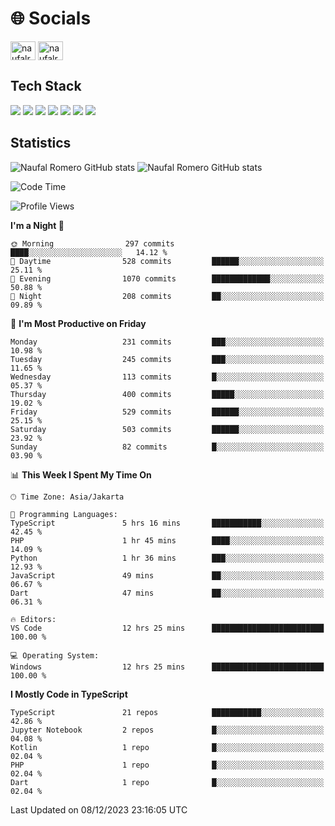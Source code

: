 <h1 align="">🌐 Socials</h1>
<p align="left">
<a href="https://linkedin.com/in/naufal-romero-putra-pratama-9ab816177/" target="blank"><img align="center" src="https://raw.githubusercontent.com/rahuldkjain/github-profile-readme-generator/master/src/images/icons/Social/linked-in-alt.svg" alt="naufalromero" height="30" width="40" /></a>
<a href="https://instagram.com/naufalromero" target="blank"><img align="center" src="https://raw.githubusercontent.com/rahuldkjain/github-profile-readme-generator/master/src/images/icons/Social/instagram.svg" alt="naufalromero" height="30" width="40" /></a>
</p>


<h2 align="">Tech Stack</h2>
<div align="">
  <img src="https://img.shields.io/badge/next.js-000000?style=for-the-badge&logo=nextdotjs&logoColor=white"/>
 <img src="https://img.shields.io/badge/typescript-%23007ACC.svg?style=for-the-badge&logo=typescript&logoColor=white"/>
 <img src="https://img.shields.io/badge/react-%2320232a.svg?style=for-the-badge&logo=react&logoColor=%2361DAFB"/>
 <img src="https://img.shields.io/badge/tailwindcss-%2338B2AC.svg?style=for-the-badge&logo=tailwind-css&logoColor=white"/>
 <img src="https://img.shields.io/badge/Prisma-3982CE?style=for-the-badge&logo=Prisma&logoColor=white"/>
 <img src="https://img.shields.io/badge/javascript-%23323330.svg?style=for-the-badge&logo=javascript&logoColor=%23F7DF1E"/>
 <img src="https://img.shields.io/badge/java-%23ED8B00.svg?style=for-the-badge&logo=openjdk&logoColor=white"/>
</div>


<h2 align="">Statistics</h2>
<div align="">
<img src="https://github-readme-stats-xi-nine-74.vercel.app/api?username=romves&show_icons=true&theme=tokyonight&include_all_commits=true&count_private=true" alt="Naufal Romero GitHub stats"/>
<img src="https://github-readme-stats-xi-nine-74.vercel.app/api/top-langs/?username=romves&theme=tokyonight&hide_border=false&include_all_commits=true&count_private=true&layout=compact" alt="Naufal Romero GitHub stats"/>
</div>

<!--START_SECTION:waka-->
![Code Time](http://img.shields.io/badge/Code%20Time-535%20hrs%2054%20mins-blue)

![Profile Views](http://img.shields.io/badge/Profile%20Views-54-blue)

**I'm a Night 🦉** 

```text
🌞 Morning                297 commits         ████░░░░░░░░░░░░░░░░░░░░░   14.12 % 
🌆 Daytime                528 commits         ██████░░░░░░░░░░░░░░░░░░░   25.11 % 
🌃 Evening                1070 commits        █████████████░░░░░░░░░░░░   50.88 % 
🌙 Night                  208 commits         ██░░░░░░░░░░░░░░░░░░░░░░░   09.89 % 
```
📅 **I'm Most Productive on Friday** 

```text
Monday                   231 commits         ███░░░░░░░░░░░░░░░░░░░░░░   10.98 % 
Tuesday                  245 commits         ███░░░░░░░░░░░░░░░░░░░░░░   11.65 % 
Wednesday                113 commits         █░░░░░░░░░░░░░░░░░░░░░░░░   05.37 % 
Thursday                 400 commits         █████░░░░░░░░░░░░░░░░░░░░   19.02 % 
Friday                   529 commits         ██████░░░░░░░░░░░░░░░░░░░   25.15 % 
Saturday                 503 commits         ██████░░░░░░░░░░░░░░░░░░░   23.92 % 
Sunday                   82 commits          █░░░░░░░░░░░░░░░░░░░░░░░░   03.90 % 
```


📊 **This Week I Spent My Time On** 

```text
🕑︎ Time Zone: Asia/Jakarta

💬 Programming Languages: 
TypeScript               5 hrs 16 mins       ███████████░░░░░░░░░░░░░░   42.45 % 
PHP                      1 hr 45 mins        ████░░░░░░░░░░░░░░░░░░░░░   14.09 % 
Python                   1 hr 36 mins        ███░░░░░░░░░░░░░░░░░░░░░░   12.93 % 
JavaScript               49 mins             ██░░░░░░░░░░░░░░░░░░░░░░░   06.67 % 
Dart                     47 mins             ██░░░░░░░░░░░░░░░░░░░░░░░   06.31 % 

🔥 Editors: 
VS Code                  12 hrs 25 mins      █████████████████████████   100.00 % 

💻 Operating System: 
Windows                  12 hrs 25 mins      █████████████████████████   100.00 % 
```

**I Mostly Code in TypeScript** 

```text
TypeScript               21 repos            ███████████░░░░░░░░░░░░░░   42.86 % 
Jupyter Notebook         2 repos             █░░░░░░░░░░░░░░░░░░░░░░░░   04.08 % 
Kotlin                   1 repo              █░░░░░░░░░░░░░░░░░░░░░░░░   02.04 % 
PHP                      1 repo              █░░░░░░░░░░░░░░░░░░░░░░░░   02.04 % 
Dart                     1 repo              █░░░░░░░░░░░░░░░░░░░░░░░░   02.04 % 
```




 Last Updated on 08/12/2023 23:16:05 UTC
<!--END_SECTION:waka-->
